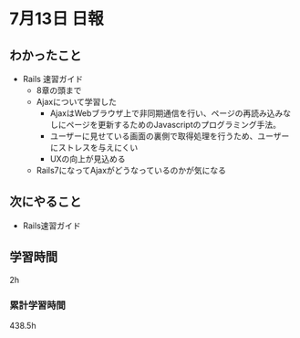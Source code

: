 #  7月13日 日報

## わかったこと
* Rails 速習ガイド
  * 8章の頭まで
  * Ajaxについて学習した
    * AjaxはWebブラウザ上で非同期通信を行い、ページの再読み込みなしにページを更新するためのJavascriptのプログラミング手法。
    * ユーザーに見せている画面の裏側で取得処理を行うため、ユーザーにストレスを与えにくい
    * UXの向上が見込める
  * Rails7になってAjaxがどうなっているのかが気になる
## 次にやること
* Rails速習ガイド

##  学習時間
2h


###  累計学習時間
438.5h
